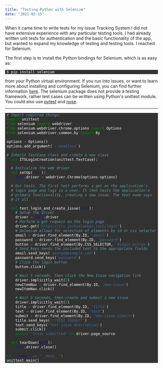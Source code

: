 ```yaml
---
title: "Testing Python with Selenium"
date: "2021-02-15"
---
```


When it came time to write tests for my Issue Tracking System
I did not have extensive experience with any particular testing tools.
I had already written unit tests for authentication and the basic
functionality of the app, but wanted to expand my knowledge of testing
and testing tools. I reached for Selenium.

The first step is to install the Python bindings for Selenium,
which is as easy as:

<div style="background-color: rgb(50, 50, 50); color: white; padding: 0 5px;">

`$ pip install selenium`

</div>

from your Python virtual environment. If you run into issues, or
want to learn more about installing and configuring Selenium, you can
find further information [here](https://selenium-python.readthedocs.io/installation.html). The selenium package does not provide a testing
framework, rather test cases can be written using Python's unittest
module. You could also use [pytest](https://docs.pytest.org/en/6.2.x/index.html) and [nose](https://nose.readthedocs.io/en/latest/).

---

<div style="background-color: rgb(50, 50, 50); color: white; padding: 0 5px;">

```python
# Import required things:
import unittest
from selenium import webdriver
from selenium.webdriver.chrome.options import Options
from selenium.webdriver.common.by import By

options = Options()
options.add_argument('--headless')

# Inherit TestCase class and create a new class
class ITSLoginCreation(unittest.TestCase):

  # Initialize the web driver
  def setUp(self):
    self.driver = webdriver.Chrome(options=options)

  # Our tests. The first test performs a get on the application's
  # login page and logs in a user. It then tests the application's
  # primary functionality, creating a new issue. The test name says
  # it all.

  def test_login_and_create_issue(self):
    # Setup the driver
    driver = self.driver
    # Perform a get request on the login page
    driver.get('https://its.joshualokken.tech/login')
    # Selenium allows for selection of elements by id or css selector
    email = driver.find_element(By.ID, 'email')
    password = driver.find_element(By.ID, 'password')
    button = driver.find_element(By.CSS_SELECTOR, '#login-button')
    # Send_keys sends the included text to the appropriate fields
    email.send_keys('george@example.com')
    password.send_keys('password')
    # Click the login button
    button.click()

    # Wait 5 seconds, then click the New Issue navigation link
    driver.implicitly_wait(5)
    newItemNav = driver.find_element(By.ID, 'new-issue')
    newItemNav.click()

    # Wait 5 seconds, then create and submit a new issue
    driver.implicitly_wait(5)
    title = driver.find_element(By.ID, 'title')
    text = driver.find_element(By.ID, 'text')
    submit = driver.find_element(By.ID, 'new-issue-submit')
    title.send_keys('**TEST ISSUE**')
    text.send_keys('Test issue description')
    submit.click()
    assert "Issue submitted" in driver.page_source

  def tearDown(self):
    self.driver.close()

if __name__ == "__main__":
unittest.main()
```

</div>
